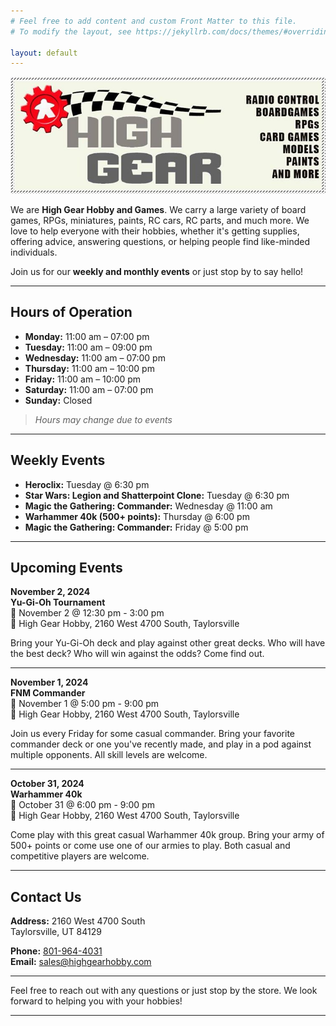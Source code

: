 ```yaml
---
# Feel free to add content and custom Front Matter to this file.
# To modify the layout, see https://jekyllrb.com/docs/themes/#overriding-theme-defaults

layout: default
---
```


![High Gear Logo](./assets/high_gear_logo.jpg)

We are **High Gear Hobby and Games**. We carry a large variety of board games, RPGs, miniatures, paints, RC cars, RC parts, and much more. We love to help everyone with their hobbies, whether it's getting supplies, offering advice, answering questions, or helping people find like-minded individuals. 

Join us for our **weekly and monthly events** or just stop by to say hello!

---

## Hours of Operation

- **Monday:** 11:00 am – 07:00 pm
- **Tuesday:** 11:00 am – 09:00 pm
- **Wednesday:** 11:00 am – 07:00 pm
- **Thursday:** 11:00 am – 10:00 pm
- **Friday:** 11:00 am – 10:00 pm
- **Saturday:** 11:00 am – 07:00 pm
- **Sunday:** Closed

> *Hours may change due to events*

---

## Weekly Events

- **Heroclix:** Tuesday @ 6:30 pm
- **Star Wars: Legion and Shatterpoint Clone:** Tuesday @ 6:30 pm
- **Magic the Gathering: Commander:** Wednesday @ 11:00 am
- **Warhammer 40k (500+ points):** Thursday @ 6:00 pm
- **Magic the Gathering: Commander:** Friday @ 5:00 pm

---

## Upcoming Events

**November 2, 2024**  
**Yu-Gi-Oh Tournament**  
📅 November 2 @ 12:30 pm - 3:00 pm  
📍 High Gear Hobby, 2160 West 4700 South, Taylorsville  

Bring your Yu-Gi-Oh deck and play against other great decks. Who will have the best deck? Who will win against the odds? Come find out.

---

**November 1, 2024**  
**FNM Commander**  
📅 November 1 @ 5:00 pm - 9:00 pm  
📍 High Gear Hobby, 2160 West 4700 South, Taylorsville  

Join us every Friday for some casual commander. Bring your favorite commander deck or one you've recently made, and play in a pod against multiple opponents. All skill levels are welcome.

---

**October 31, 2024**  
**Warhammer 40k**  
📅 October 31 @ 6:00 pm - 9:00 pm  
📍 High Gear Hobby, 2160 West 4700 South, Taylorsville  

Come play with this great casual Warhammer 40k group. Bring your army of 500+ points or come use one of our armies to play. Both casual and competitive players are welcome.

---


## Contact Us

**Address:**
2160 West 4700 South  
Taylorsville, UT 84129

**Phone:** [801-964-4031](tel:801-964-4031)  
**Email:** [sales@highgearhobby.com](mailto:sales@highgearhobby.com)

---

Feel free to reach out with any questions or just stop by the store. We look forward to helping you with your hobbies!

---


